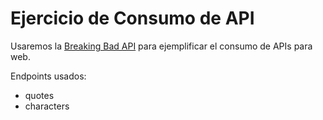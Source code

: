# Ejercicio de Consumo de API

Usaremos la [Breaking Bad API](https://breakingbadapi.com) para ejemplificar el consumo de APIs para web.

Endpoints usados:
- quotes
- characters